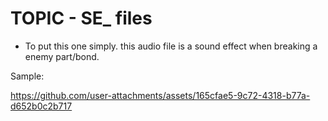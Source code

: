 # TOPIC - SE_ files

- To put this one simply. this audio file is a sound effect when breaking a enemy part/bond.

Sample: 

https://github.com/user-attachments/assets/165cfae5-9c72-4318-b77a-d652b0c2b717

